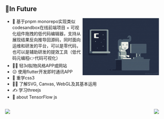 ## 📝In Future

<img align="right" alt="GIF" width="250px" src="./coding.gif" />

- 🚧 基于pnpm monorepo实现类似codesandbox在线前端项目 + 可视化组件拖拽的低代码编辑器，支持从展现结果反向推导回源码，同时面向运维和研发的平台，可以是零代码，也可以是辅助研发的提效工具（低代码元编程👉代码可视化）
- 🤦‍♂️ 轻3d拟物风格APP或网站
- 😕 使用flutter开发即时通讯APP
- 🤔 重学css3
- 🐱‍🏍 了解SVG, Canvas, WebGL及其基本运用
- ✍️ 学习threejs
- 🤪 about TensorFlow js

<br />
<div>
  <a href="https://github.com/buqiyuan/buqiyuan"> 
    <img align="left" height="160px" src="https://github-readme-stats.vercel.app/api?username=buqiyuan&show_icons=true&theme=dracula" />
  </a>
  <a href="https://github.com/buqiyuan/buqiyuan"> 
    <img align="right"  height="160px" src="https://github-readme-stats.vercel.app/api/top-langs/?username=buqiyuan&show_icons=true&layout=compact&theme=dracula"/>
  </a>
</div>
